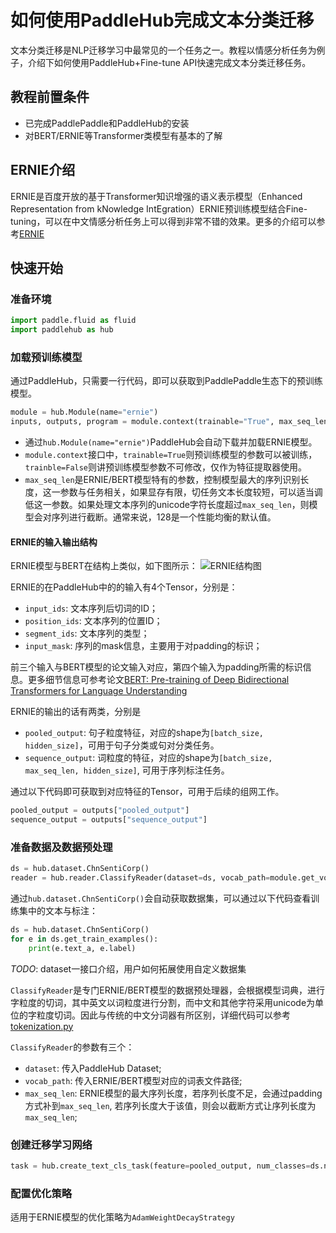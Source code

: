 # 如何使用PaddleHub完成文本分类迁移

文本分类迁移是NLP迁移学习中最常见的一个任务之一。教程以情感分析任务为例子，介绍下如何使用PaddleHub+Fine-tune API快速完成文本分类迁移任务。

## 教程前置条件

* 已完成PaddlePaddle和PaddleHub的安装
* 对BERT/ERNIE等Transformer类模型有基本的了解


## ERNIE介绍

ERNIE是百度开放的基于Transformer知识增强的语义表示模型（Enhanced Representation from kNowledge IntEgration）ERNIE预训练模型结合Fine-tuning，可以在中文情感分析任务上可以得到非常不错的效果。更多的介绍可以参考[ERNIE](https://github.com/PaddlePaddle/LARK/tree/develop/ERNIE)

## 快速开始

### 准备环境
```python
import paddle.fluid as fluid
import paddlehub as hub
```
### 加载预训练模型

通过PaddleHub，只需要一行代码，即可以获取到PaddlePaddle生态下的预训练模型。

```python
module = hub.Module(name="ernie") 
inputs, outputs, program = module.context(trainable="True", max_seq_len=128)
```

* 通过`hub.Module(name="ernie")`PaddleHub会自动下载并加载ERNIE模型。
* `module.context`接口中，`trainable=True`则预训练模型的参数可以被训练，`trainble=False`则讲预训练模型参数不可修改，仅作为特征提取器使用。
* `max_seq_len`是ERNIE/BERT模型特有的参数，控制模型最大的序列识别长度，这一参数与任务相关，如果显存有限，切任务文本长度较短，可以适当调低这一参数。如果处理文本序列的unicode字符长度超过`max_seq_len`，则模型会对序列进行截断。通常来说，128是一个性能均衡的默认值。

#### ERNIE的输入输出结构

ERNIE模型与BERT在结构上类似，如下图所示：
![ERNIE结构图](https://raw.githubusercontent.com/PaddlePaddle/PaddleHub/develop/docs/imgs/ERNIE_input_output.png)

ERNIE的在PaddleHub中的的输入有4个Tensor，分别是：
* `input_ids`: 文本序列后切词的ID；
* `position_ids`: 文本序列的位置ID；
* `segment_ids`: 文本序列的类型；
* `input_mask`: 序列的mask信息，主要用于对padding的标识；

前三个输入与BERT模型的论文输入对应，第四个输入为padding所需的标识信息。更多细节信息可参考论文[BERT: Pre-training of Deep Bidirectional Transformers for Language Understanding](https://arxiv.org/abs/1810.04805)

ERNIE的输出的话有两类，分别是

* `pooled_output`: 句子粒度特征，对应的shape为`[batch_size, hidden_size]`，可用于句子分类或句对分类任务。
* `sequence_output`: 词粒度的特征，对应的shape为`[batch_size, max_seq_len, hidden_size]`, 可用于序列标注任务。

通过以下代码即可获取到对应特征的Tensor，可用于后续的组网工作。
```python
pooled_output = outputs["pooled_output"]
sequence_output = outputs["sequence_output"]
```

### 准备数据及数据预处理

```python
ds = hub.dataset.ChnSentiCorp()
reader = hub.reader.ClassifyReader(dataset=ds, vocab_path=module.get_vocab_path(), max_seq_len=128)
```

通过`hub.dataset.ChnSentiCorp()`会自动获取数据集，可以通过以下代码查看训练集中的文本与标注：
```python
ds = hub.dataset.ChnSentiCorp()
for e in ds.get_train_examples():
	print(e.text_a, e.label)
```

*TODO*: dataset一接口介绍，用户如何拓展使用自定义数据集


`ClassifyReader`是专门ERNIE/BERT模型的数据预处理器，会根据模型词典，进行字粒度的切词，其中英文以词粒度进行分割，而中文和其他字符采用unicode为单位的字粒度切词。因此与传统的中文分词器有所区别，详细代码可以参考 [tokenization.py](https://github.com/PaddlePaddle/PaddleHub/blob/develop/paddlehub/reader/tokenization.py)

`ClassifyReader`的参数有三个：

* `dataset`: 传入PaddleHub Dataset;
* `vocab_path`: 传入ERNIE/BERT模型对应的词表文件路径;
* `max_seq_len`: ERNIE模型的最大序列长度，若序列长度不足，会通过padding方式补到`max_seq_len`, 若序列长度大于该值，则会以截断方式让序列长度为`max_seq_len`;


### 创建迁移学习网络

```python
task = hub.create_text_cls_task(feature=pooled_output, num_classes=ds.num_labels)
```

### 配置优化策略

适用于ERNIE模型的优化策略为`AdamWeightDecayStrategy`